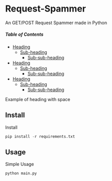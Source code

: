 # Request-Spammer
An GET/POST Request Spammer made in Python




##### Table of Contents  
- [Heading](#heading)
  * [Sub-heading](#sub-heading)
    + [Sub-sub-heading](#sub-sub-heading)
- [Heading](#heading-1)
  * [Sub-heading](#sub-heading-1)
    + [Sub-sub-heading](#sub-sub-heading-1)
- [Heading](#heading-2)
  * [Sub-heading](#sub-heading-2)
    + [Sub-sub-heading](#sub-sub-heading-2)

Example of heading with space

## Install 
Install  
```python
pip install -r requirements.txt
```
## Usage

Simple Usage 
```python
python main.py 
```
